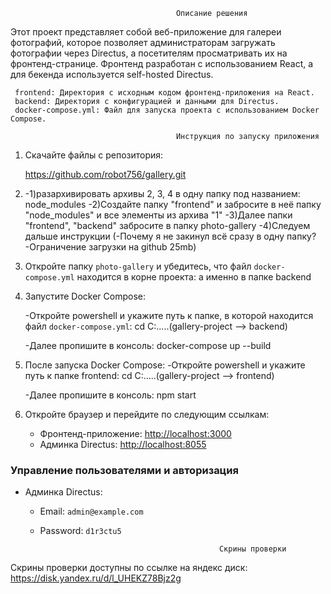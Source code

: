                                         Описание решения

Этот проект представляет собой веб-приложение для галереи фотографий, которое позволяет администраторам загружать фотографии через Directus, а посетителям просматривать их на фронтенд-странице. Фронтенд разработан с использованием React, а для бекенда используется self-hosted Directus.

     frontend: Директория с исходным кодом фронтенд-приложения на React.
     backend: Директория с конфигурацией и данными для Directus.
     docker-compose.yml: Файл для запуска проекта с использованием Docker Compose.

                                         Инструкция по запуску приложения

1. Скачайте файлы с репозитория:

   https://github.com/robot756/gallery.git

2. -1)разархивировать архивы 2, 3, 4 в одну папку под названием: node_modules
   -2)Создайте папку "frontend" и забросите в неё папку "node_modules" и все элементы из архива "1"
   -3)Далее папки "frontend", "backend" забросите в папку photo-gallery
   -4)Следуем дальше инструкции
   (-Почему я не закинул всё сразу в одну папку?
   -Ограничение загрузки на github 25mb)

3. Откройте папку `photo-gallery` и убедитесь, что файл `docker-compose.yml` находится в корне проекта: а именно в папке backend

4. Запустите Docker Compose:

   -Откройте powershell и укажите путь к папке, в которой находится файл `docker-compose.yml`:
   cd C:\.....(gallery-project --> backend)

   -Далее пропишите в консоль:
   docker-compose up --build

5. После запуска Docker Compose:
   -Откройте powershell и укажите путь к папке frontend:
   cd C:\.....(gallery-project --> frontend)

   -Далее пропишите в консоль:
   npm start

6. Откройте браузер и перейдите по следующим ссылкам:

   - Фронтенд-приложение: [http://localhost:3000](http://localhost:3000)
   - Админка Directus: [http://localhost:8055](http://localhost:8055)

### Управление пользователями и авторизация

- Админка Directus:

  - Email: `admin@example.com`
  - Password: `d1r3ctu5`

                                                Скрины проверки

Скрины проверки доступны по ссылке на яндекс диск:
https://disk.yandex.ru/d/l_UHEKZ78Bjz2g
